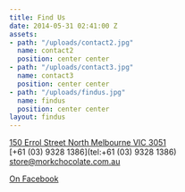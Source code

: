 ```yaml
---
title: Find Us
date: 2014-05-31 02:41:00 Z
assets:
- path: "/uploads/contact2.jpg"
  name: contact2
  position: center center
- path: "/uploads/contact3.jpg"
  name: contact3
  position: center center
- path: "/uploads/findus.jpg"
  name: findus
  position: center center
layout: findus
---
```


[150 Errol Street
North Melbourne VIC 3051 ](https://www.google.com.au/maps/place/150+Errol+St,+North+Melbourne+VIC+3051/@-37.8014778,144.9499831,17z/data=!3m1!4b1!4m2!3m1!1s0x6ad65d3a7e548b8f:0xf689e0faf19dccd6)  
[+61 (03) 9328 1386](tel:+61 (03) 9328 1386)  
[store@morkchocolate.com.au](mailto:store@morkchocolate.com.au)   

[On Facebook](http://facebook.com/morkchocolatebrewhouse)
